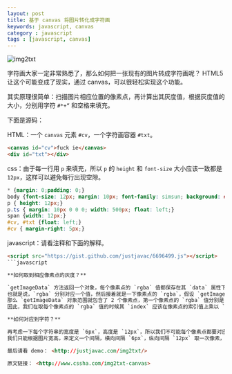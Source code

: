 ```yaml
---
layout: post
title: 基于 canvas 将图片转化成字符画
keywords: javascript, canvas
category : javascript
tags : [javascript, canvas]
---
```


![img2txt](/assets/images/img2txt.jpg "img2txt")

字符画大家一定非常熟悉了，那么如何把一张现有的图片转成字符画呢？
HTML5 让这个可能变成了现实，通过 canvas，可以很轻松实现这个功能。

其实原理很简单：扫描图片相应位置的像素点，再计算出其灰度值，根据灰度值的大小，分别用字符 `#*+“` 和空格来填充。

下面是源码：

HTML：一个 `canvas` 元素 `#cv`，一个字符画容器 `#txt`。

```html
<canvas id="cv">fuck ie</canvas>
<div id="txt"></div>
```

css：由于每一行用 `p` 来填充，所以 `p` 的 `height` 和 `font-size` 大小应该一致都是 `12px`，这样可以避免每行出现空隙。

```css
* {margin: 0;padding: 0;}
body {font-size: 12px; margin: 10px; font-family: simsun; background: #fff;}
p { height: 12px;}
p.ts { margin: 10px 0 0 0; width: 500px; float: left;}
span {width: 12px;}
#cv, #txt {float: left;}
#cv { margin-right: 5px;}
```

javascript：请看注释和下面的解释。

```html
<script src="https://gist.github.com/justjavac/6696499.js"></script>
```javascript

**如何取到相应像素点的灰度？**

`getImageData` 方法返回一个对象，每个像素点的 `rgba` 值都保存在其 `data` 属性下面，这是一个一位数组，
也就是说，`rgba` 分别对应一个值，然后接着就是一下像素点的 `rgba`，假设 `getImageData.data` 的值为 `[1,2,3,4,5,6,7,8]`，
那么 `getImageData` 对象范围就包含了 2 个像素点，第一个像素点的 `rgba` 值分别是 `1,2,3,4`，第二个像素点的就是 `4,5,6,7,8`。
因此，我们在取每个像素点的 `rgba` 值的时候其 `index` 应该在像素点的索引值上乘以 `4`，然后通过 `getGray()` 计算灰度。

**如何对应到字符？**

再考虑一下每个字符串的宽度是 `6px`，高度是 `12px`，所以我们不可能每个像素点都要对应一个字符，那样生成的图案将非常之大。
我们只能根据图片宽高，来定义一个间隔，横向间隔 `6px`，纵向间隔 `12px` 取一次像素，这样可以保证生成的字符画大小和原图保持一致。

最后请看 demo： <http://justjavac.com/img2txt/>

原文链接： <http://www.cssha.com/img2txt-canvas>

